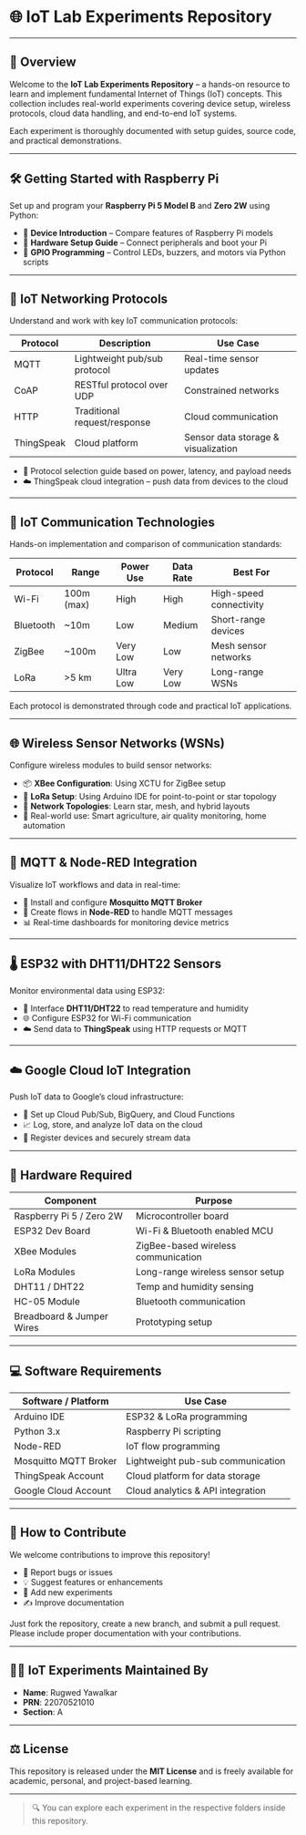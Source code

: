 # 🌐 IoT Lab Experiments Repository

---

## 📘 Overview

Welcome to the **IoT Lab Experiments Repository** – a hands-on resource to learn and implement fundamental Internet of Things (IoT) concepts. This collection includes real-world experiments covering device setup, wireless protocols, cloud data handling, and end-to-end IoT systems.

Each experiment is thoroughly documented with setup guides, source code, and practical demonstrations.

---

## 🛠️ Getting Started with Raspberry Pi

Set up and program your **Raspberry Pi 5 Model B** and **Zero 2W** using Python:

- 🔹 **Device Introduction** – Compare features of Raspberry Pi models  
- 🔹 **Hardware Setup Guide** – Connect peripherals and boot your Pi  
- 🔹 **GPIO Programming** – Control LEDs, buzzers, and motors via Python scripts  

---

## 📡 IoT Networking Protocols

Understand and work with key IoT communication protocols:

| Protocol | Description | Use Case |
|---------|-------------|----------|
| MQTT | Lightweight pub/sub protocol | Real-time sensor updates |
| CoAP | RESTful protocol over UDP | Constrained networks |
| HTTP | Traditional request/response | Cloud communication |
| ThingSpeak | Cloud platform | Sensor data storage & visualization |

- 🧭 Protocol selection guide based on power, latency, and payload needs  
- ☁️ ThingSpeak cloud integration – push data from devices to the cloud  

---

## 🔌 IoT Communication Technologies

Hands-on implementation and comparison of communication standards:

| Protocol  | Range        | Power Use | Data Rate     | Best For                |
|-----------|--------------|-----------|---------------|--------------------------|
| Wi-Fi     | 100m (max)   | High      | High          | High-speed connectivity |
| Bluetooth | ~10m         | Low       | Medium        | Short-range devices     |
| ZigBee    | ~100m        | Very Low  | Low           | Mesh sensor networks    |
| LoRa      | >5 km        | Ultra Low | Very Low      | Long-range WSNs         |

Each protocol is demonstrated through code and practical IoT applications.

---

## 🌐 Wireless Sensor Networks (WSNs)

Configure wireless modules to build sensor networks:

- 📦 **XBee Configuration**: Using XCTU for ZigBee setup  
- 📡 **LoRa Setup**: Using Arduino IDE for point-to-point or star topology  
- 🔗 **Network Topologies**: Learn star, mesh, and hybrid layouts  
- 🌿 Real-world use: Smart agriculture, air quality monitoring, home automation

---

## 🔄 MQTT & Node-RED Integration

Visualize IoT workflows and data in real-time:

- 💬 Install and configure **Mosquitto MQTT Broker**
- 🧩 Create flows in **Node-RED** to handle MQTT messages
- 📊 Real-time dashboards for monitoring device metrics

---

## 🌡️ ESP32 with DHT11/DHT22 Sensors

Monitor environmental data using ESP32:

- 📍 Interface **DHT11/DHT22** to read temperature and humidity
- 🌐 Configure ESP32 for Wi-Fi communication
- ☁️ Send data to **ThingSpeak** using HTTP requests or MQTT

---

## ☁️ Google Cloud IoT Integration

Push IoT data to Google’s cloud infrastructure:

- 🔧 Set up Cloud Pub/Sub, BigQuery, and Cloud Functions  
- 📈 Log, store, and analyze IoT data on the cloud  
- 📡 Register devices and securely stream data  

---

## 🔧 Hardware Required

| Component               | Purpose                                  |
|-------------------------|------------------------------------------|
| Raspberry Pi 5 / Zero 2W| Microcontroller board                    |
| ESP32 Dev Board         | Wi-Fi & Bluetooth enabled MCU            |
| XBee Modules            | ZigBee-based wireless communication      |
| LoRa Modules            | Long-range wireless sensor setup         |
| DHT11 / DHT22           | Temp and humidity sensing                |
| HC-05 Module            | Bluetooth communication                  |
| Breadboard & Jumper Wires| Prototyping setup                        |

---

## 💻 Software Requirements

| Software / Platform      | Use Case                                |
|--------------------------|-----------------------------------------|
| Arduino IDE              | ESP32 & LoRa programming                |
| Python 3.x               | Raspberry Pi scripting                  |
| Node-RED                 | IoT flow programming                    |
| Mosquitto MQTT Broker    | Lightweight pub-sub communication       |
| ThingSpeak Account       | Cloud platform for data storage         |
| Google Cloud Account     | Cloud analytics & API integration       |

---

## 🤝 How to Contribute

We welcome contributions to improve this repository!

- 🐛 Report bugs or issues  
- 💡 Suggest features or enhancements  
- 📁 Add new experiments  
- ✍️ Improve documentation  

Just fork the repository, create a new branch, and submit a pull request.  
Please include proper documentation with your contributions.

---

## 👨‍🔬 IoT Experiments Maintained By

- **Name**: Rugwed Yawalkar  
- **PRN**: 22070521010  
- **Section**: A

---

## ⚖️ License

This repository is released under the **MIT License** and is freely available for academic, personal, and project-based learning.

---

> 🔍 You can explore each experiment in the respective folders inside this repository.
